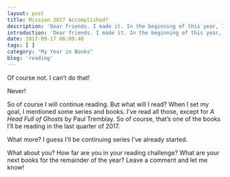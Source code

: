 ```yaml
---
layout: post
title: Mission 2017 Accomplished?
description: 'Dear friends. I made it. In the beginning of this year, I made it my goal to read 35 books. Yesterday I&#8217;ve done it. After finishing <em>Leadership and Self-Deception</em>, Goodreads came to congratulate me. But what does this mean? Will I stop reading now?'
introduction: 'Dear friends. I made it. In the beginning of this year, I made it my goal to read 35 books. Yesterday I&#8217;ve done it. After finishing <em>Leadership and Self-Deception</em>, Goodreads came to congratulate me. But what does this mean? Will I stop reading now?'
date: 2017-09-17 06:09:40
tags: [ ]
category: "My Year in Books"
blog: 'reading'
---
```

Of course not. I can&#8217;t do that!

Never!

So of course I will continue reading. But what will I read? When I set my goal, I mentioned some series and books. I&#8217;ve read all those, except for <em>A Head Full of Ghosts</em> by Paul Tremblay. So of course, that&#8217;s one of the books I&#8217;ll be reading in the last quarter of 2017.

What more? I guess I&#8217;ll be continuing series I&#8217;ve already started.

What about you? How far are you in your reading challenge? What are your next books for the remainder of the year? Leave a comment and let me know!